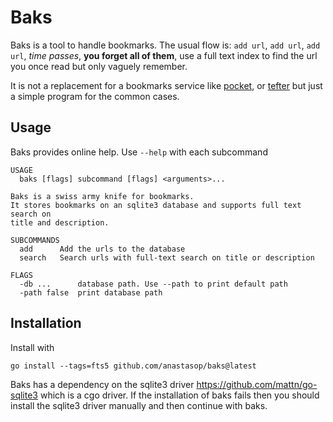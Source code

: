 # Baks

Baks is a tool to handle bookmarks. The usual flow is: `add url`, `add url`, `add url`, *time passes*, **you forget all of them**, use a full text index to find the url you once read but only vaguely remember.

It is not a replacement for a bookmarks service like [pocket](https://getpocket.com/), or [tefter](https://tefter.io/) but just a simple program for the common cases.

## Usage

Baks provides online help. Use `--help` with each subcommand

```
USAGE
  baks [flags] subcommand [flags] <arguments>...

Baks is a swiss army knife for bookmarks.
It stores bookmarks on an sqlite3 database and supports full text search on
title and description.

SUBCOMMANDS
  add      Add the urls to the database
  search   Search urls with full-text search on title or description

FLAGS
  -db ...      database path. Use --path to print default path
  -path false  print database path
```

## Installation

Install with
```
go install --tags=fts5 github.com/anastasop/baks@latest
```

Baks has a dependency on the sqlite3 driver https://github.com/mattn/go-sqlite3 which is a cgo driver.
If the installation of baks fails then you should install the sqlite3 driver manually and then continue with
baks.
